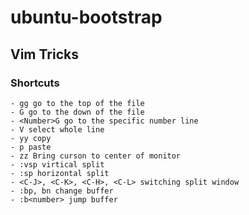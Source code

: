 # ubuntu-bootstrap

## Vim Tricks

### Shortcuts
	- gg go to the top of the file
	- G go to the down of the file
	- <Number>G go to the specific number line
	- V select whole line
	- yy copy 
	- p paste
	- zz Bring curson to center of monitor
	- :vsp virtical split
	- :sp horizontal split
	- <C-J>, <C-K>, <C-H>, <C-L> switching split window
	- :bp, bn change buffer
	- :b<number> jump buffer